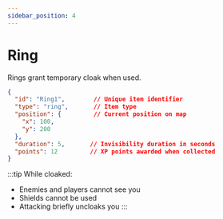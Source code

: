 ```yaml
---
sidebar_position: 4
---
```


# Ring

Rings grant temporary cloak when used.

```json
{
  "id": "Ring1",        // Unique item identifier
  "type": "ring",       // Item type
  "position": {         // Current position on map
    "x": 100,
    "y": 200
  },
  "duration": 5,       // Invisibility duration in seconds
  "points": 12         // XP points awarded when collected
}
```

:::tip
While cloaked:

- Enemies and players cannot see you
- Shields cannot be used
- Attacking briefly uncloaks you
  :::
